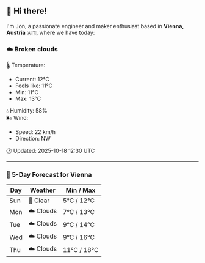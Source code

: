 ## 👋 Hi there!

I'm Jon, a passionate engineer and maker enthusiast based in **Vienna, Austria** 🇦🇹, where we have today:

### ☁️ Broken clouds 

🌡️ Temperature: 
* Current: 12°C
* Feels like: 11°C
* Min: 11°C 
* Max: 13°C  

💧 Humidity: 58%  
🌬️ Wind: 
* Speed: 22 km/h 
* Direction: NW  

🕒 Updated: 2025-10-18 12:30 UTC

---

### 📅 5-Day Forecast for Vienna

| Day | Weather | Min / Max |
|-----|---------|------------|
| Sun | 🌙 Clear | 5°C / 12°C |
| Mon | ☁️ Clouds | 7°C / 13°C |
| Tue | ☁️ Clouds | 9°C / 14°C |
| Wed | ☁️ Clouds | 9°C / 16°C |
| Thu | ☁️ Clouds | 11°C / 18°C |
